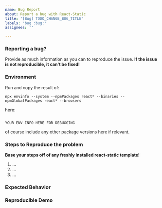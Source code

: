```yaml
---
name: Bug Report
about: Report a bug with React-Static
title: "[Bug] TODO_CHANGE_BUG_TITLE"
labels: 'bug :bug:'
assignees: ''

---
```


<!--
ARE YOU LOOKING FOR HELP OR HAVE A QUESTION ABOUT IMPLEMENTATION?
If so, then STOP right there! We have a dedicated [Spectrum Community](https://spectrum.chat/react-static) where you can ask all the questions you want.

IF YOU OPEN AN ISSUE AS A QUESTION ABOUT IMPLEMENTATION, IT WILL BE CLOSED IMMEDIATELY AND YOU WILL BE DIRECTED TO JOIN THE [SPECTRUM COMMUNITY](https://spectrum.chat/react-static)
-->

### Reporting a bug?

  Provide as much information as you can to reproduce the issue.
  **If the issue is not reproducible, it can't be fixed!**


### Environment

Run and copy the result of:

`npx envinfo --system --npmPackages react* --binaries --npmGlobalPackages react* --browsers` 

here:

```

YOUR ENV INFO HERE FOR DEBUGGING

```

of course include any other package versions here if relevant. 

### Steps to Reproduce the problem

**Base your steps off of any freshly installed react-static template!**

1.  ...
2.  ...
3.  ...

### Expected Behavior

<!--
What would be the correct behavior?
-->

### Reproducible Demo

<!--
If possible paste a link to an example repo with instructions to reproduce the issue.
Remember, iff we cannot reproduce the issue quickly, it cannot be fixed quickly.
-->
